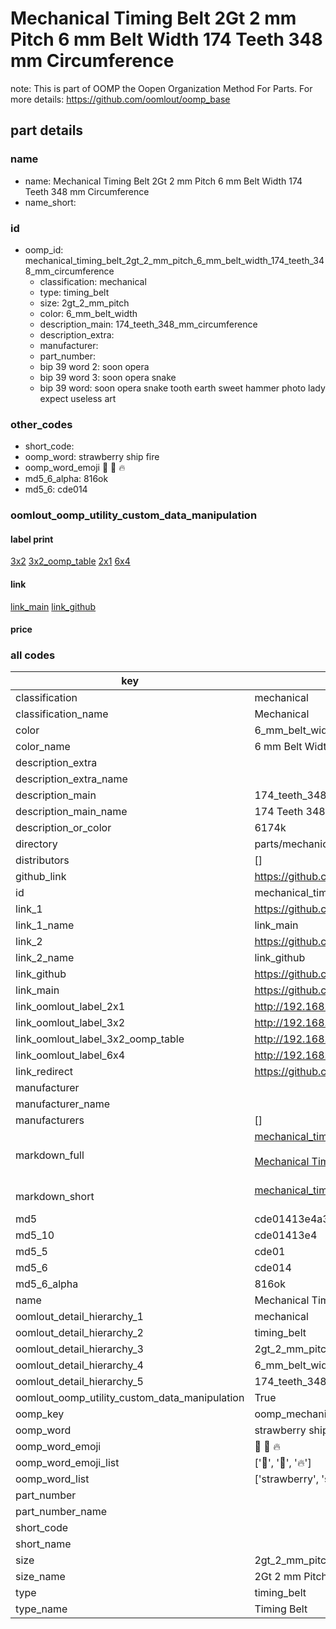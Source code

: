 # Mechanical Timing Belt 2Gt 2 mm Pitch 6 mm Belt Width 174 Teeth 348 mm Circumference  

note: This is part of OOMP the Oopen Organization Method For Parts. For more details: https://github.com/oomlout/oomp_base

##  part details
  







### name
* name: Mechanical Timing Belt 2Gt 2 mm Pitch 6 mm Belt Width 174 Teeth 348 mm Circumference
* name_short: 
### id
* oomp_id: mechanical_timing_belt_2gt_2_mm_pitch_6_mm_belt_width_174_teeth_348_mm_circumference
  * classification: mechanical
  * type: timing_belt
  * size: 2gt_2_mm_pitch
  * color: 6_mm_belt_width
  * description_main: 174_teeth_348_mm_circumference
  * description_extra: 
  * manufacturer: 
  * part_number: 
  * bip 39 word 2: soon opera
  * bip 39 word 3: soon opera snake
  * bip 39 word: soon opera snake tooth earth sweet hammer photo lady expect useless art

### other_codes
* short_code: 
* oomp_word: strawberry ship fire
* oomp_word_emoji :strawberry: :ship: :fire:
* md5_6_alpha: 816ok
* md5_6: cde014






### oomlout_oomp_utility_custom_data_manipulation
#### label print
[3x2](http://192.168.1.245:1112/?label=oomp%20816ok)
[3x2_oomp_table](http://192.168.1.108:1112/?label=oomp%20816ok)
[2x1](http://192.168.1.242:1112/?label=oomp%20816ok)
[6x4](http://192.168.1.55:1112/?label=oomp%20816ok)    

#### link

[link_main](https://github.com/oomlout/oomlout_oomp_version_1_messy/tree/main/parts/mechanical_timing_belt_2gt_2_mm_pitch_6_mm_belt_width_174_teeth_348_mm_circumference) [link_github](https://github.com/oomlout/oomlout_oomp_version_1_messy/tree/main/parts/mechanical_timing_belt_2gt_2_mm_pitch_6_mm_belt_width_174_teeth_348_mm_circumference)                             

#### price







### all codes 
| key | value |  
| --- | --- |  
| classification | mechanical |  
| classification_name | Mechanical |  
| color | 6_mm_belt_width |  
| color_name | 6 mm Belt Width |  
| description_extra |  |  
| description_extra_name |  |  
| description_main | 174_teeth_348_mm_circumference |  
| description_main_name | 174 Teeth 348 mm Circumference |  
| description_or_color | 6174k |  
| directory | parts/mechanical_timing_belt_2gt_2_mm_pitch_6_mm_belt_width_174_teeth_348_mm_circumference |  
| distributors | [] |  
| github_link | https://github.com/oomlout/oomlout_oomp_part_src/tree/main/parts/mechanical_timing_belt_2gt_2_mm_pitch_6_mm_belt_width_174_teeth_348_mm_circumference |  
| id | mechanical_timing_belt_2gt_2_mm_pitch_6_mm_belt_width_174_teeth_348_mm_circumference |  
| link_1 | https://github.com/oomlout/oomlout_oomp_version_1_messy/tree/main/parts/mechanical_timing_belt_2gt_2_mm_pitch_6_mm_belt_width_174_teeth_348_mm_circumference |  
| link_1_name | link_main |  
| link_2 | https://github.com/oomlout/oomlout_oomp_version_1_messy/tree/main/parts/mechanical_timing_belt_2gt_2_mm_pitch_6_mm_belt_width_174_teeth_348_mm_circumference |  
| link_2_name | link_github |  
| link_github | https://github.com/oomlout/oomlout_oomp_version_1_messy/tree/main/parts/mechanical_timing_belt_2gt_2_mm_pitch_6_mm_belt_width_174_teeth_348_mm_circumference |  
| link_main | https://github.com/oomlout/oomlout_oomp_version_1_messy/tree/main/parts/mechanical_timing_belt_2gt_2_mm_pitch_6_mm_belt_width_174_teeth_348_mm_circumference |  
| link_oomlout_label_2x1 | http://192.168.1.242:1112/?label=oomp%20816ok |  
| link_oomlout_label_3x2 | http://192.168.1.245:1112/?label=oomp%20816ok |  
| link_oomlout_label_3x2_oomp_table | http://192.168.1.108:1112/?label=oomp%20816ok |  
| link_oomlout_label_6x4 | http://192.168.1.55:1112/?label=oomp%20816ok |  
| link_redirect | https://github.com/oomlout/oomlout_oomp_version_1_messy/tree/main/parts/mechanical_timing_belt_2gt_2_mm_pitch_6_mm_belt_width_174_teeth_348_mm_circumference |  
| manufacturer |  |  
| manufacturer_name |  |  
| manufacturers | [] |  
| markdown_full | [mechanical_timing_belt_2gt_2_mm_pitch_6_mm_belt_width_174_teeth_348_mm_circumference](none)<br>[](none)<br>[Mechanical Timing Belt 2Gt 2 Mm Pitch 6 Mm Belt Width 174 Teeth 348 Mm Circumference](none)<br><br> |  
| markdown_short | [mechanical_timing_belt_2gt_2_mm_pitch_6_mm_belt_width_174_teeth_348_mm_circumference](none)<br><br> |  
| md5 | cde01413e4a3ad136ea2be4d9a66d67a |  
| md5_10 | cde01413e4 |  
| md5_5 | cde01 |  
| md5_6 | cde014 |  
| md5_6_alpha | 816ok |  
| name | Mechanical Timing Belt 2Gt 2 mm Pitch 6 mm Belt Width 174 Teeth 348 mm Circumference |  
| oomlout_detail_hierarchy_1 | mechanical |  
| oomlout_detail_hierarchy_2 | timing_belt |  
| oomlout_detail_hierarchy_3 | 2gt_2_mm_pitch |  
| oomlout_detail_hierarchy_4 | 6_mm_belt_width |  
| oomlout_detail_hierarchy_5 | 174_teeth_348_mm_circumference |  
| oomlout_oomp_utility_custom_data_manipulation | True |  
| oomp_key | oomp_mechanical_timing_belt_2gt_2_mm_pitch_6_mm_belt_width_174_teeth_348_mm_circumference |  
| oomp_word | strawberry ship fire |  
| oomp_word_emoji | :strawberry: :ship: :fire: |  
| oomp_word_emoji_list | [':strawberry:', ':ship:', ':fire:'] |  
| oomp_word_list | ['strawberry', 'ship', 'fire'] |  
| part_number |  |  
| part_number_name |  |  
| short_code |  |  
| short_name |  |  
| size | 2gt_2_mm_pitch |  
| size_name | 2Gt 2 mm Pitch |  
| type | timing_belt |  
| type_name | Timing Belt |  

